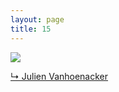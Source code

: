 ```yaml
---
layout: page
title: 15
---
```


<img src="https://raw.githubusercontent.com/qrush/gifs/master/gifs/15.gif" />

<a href="https://www.youtube.com/watch?v=vrRBapKf3rI">&#8627; Julien Vanhoenacker</a>

